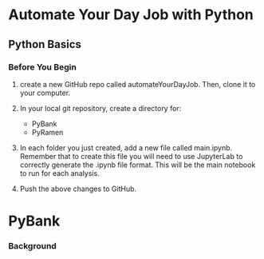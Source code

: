 # Automate Your Day Job with Python

## Python Basics

### Before You Begin

1. create a new GitHub repo called automateYourDayJob. Then, clone it to your computer.

2. In your local git repository, create a directory for: 

    * PyBank
    * PyRamen
    
3. In each folder you just created, add a new file called main.ipynb. Remember that to create this file you will need to use JupyterLab to correctly generate the .ipynb file format. This will be the main notebook to run for each analysis.

4. Push the above changes to GitHub.

# PyBank




### Background



